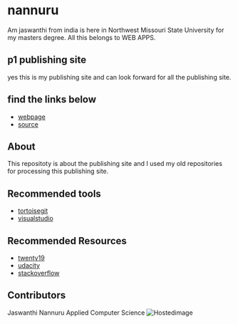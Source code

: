 # nannuru
Am jaswanthi from india is here in Northwest Missouri State University for my masters degree. All this belongs to WEB APPS.
## p1 publishing site
yes this is my publishing site and can look forward for all the publishing site.
## find the links below
- [webpage](https://github.com/JaswanthiNannuru)
- [source](https://github.com/JaswanthiNannuru/working-with-markdown)
## About
This repositoty is about the publishing site and I used my old repositories for processing this publishing site.
## Recommended tools
- [tortoisegit](https://tortoisegit.org/)
- [visualstudio](https://code.visualstudio.com/)
## Recommended Resources
- [twenty19](http://www.twenty19.com/)
- [udacity](https://www.udacity.com/)
- [stackoverflow](https://stackoverflow.com/)
## Contributors
Jaswanthi Nannuru
Applied Computer Science
![Hostedimage](https://upload.wikimedia.org/wikipedia/commons/c/c7/Roses_Boutons_FR_2012.jpg)
